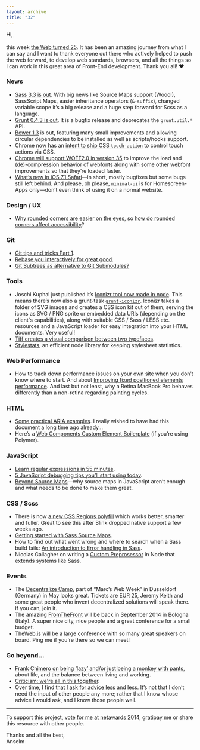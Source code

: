```yaml
---
layout: archive
title: "32"
---
```



Hi,<br>
<br>
this week [the Web turned 25](http://www.webat25.org/). It has been an amazing journey from what I can say and I want to thank everyone out there who actively helped to push the web forward, to develop web standards, browsers, and all the things so I can work in this great area of Front-End development. Thank you all! &hearts;

### News

- [Sass 3.3 is out](http://blog.sass-lang.com/posts/184094-sass-33-is-released). With big news like Source Maps support (Wooo!), SassScript Maps, easier inheritance operators (`&-suffix`), changed variable scope it’s a big release and a huge step forward for Scss as a language.
- [Grunt 0.4.3 is out](http://gruntjs.com/blog/2014-03-07-grunt-0.4.3-released). It is a bugfix release and deprecates the `grunt.util.*` API.
- [Bower 1.3](https://github.com/bower/bower/blob/master/CHANGELOG.md) is out, featuring many small improvements and allowing circular dependencies to be installed as well as scripts/hooks support.
- Chrome now has an [intent to ship CSS `touch-action`](https://groups.google.com/a/chromium.org/forum/#!topic/blink-dev/sc5lHnlcLvM) to control touch actions via CSS.
- [Chrome will support WOFF2.0 in version 35](https://groups.google.com/a/chromium.org/forum/#!msg/blink-dev/j27Ou4RtvQI/qWUHf-332jgJ) to improve the load and (de)-compression behavior of webfonts along with some other webfont improvements so that they’re loaded faster.
- [What’s new in iOS 7.1 Safari](http://www.mobilexweb.com/blog/ios-7-1-safari-minimal-ui-bugs)—in short, mostly bugfixes but some bugs still left behind. And please, oh please, `minimal-ui` is for Homescreen-Apps only—don’t even think of using it on a normal website.

### Design / UX

- [Why rounded corners are easier on the eyes](http://uxmovement.com/thinking/why-rounded-corners-are-easier-on-the-eyes/), so [how do rounded corners affect accessibility](http://ux.stackexchange.com/questions/11150/how-do-rounded-corners-affect-usability)?

### Git

- [Git tips and tricks Part 1](http://hugogiraudel.com/2014/03/10/git-tips-and-tricks-part-1/).
- [Rebase you interactively for great good](http://phuu.net/2014/02/24/rebase-you-interactively-for-great-good.html).
- [Git Subtrees as alternative to Git Submodules?](http://blogs.atlassian.com/2013/05/alternatives-to-git-submodule-git-subtree/)

### Tools

- Joschi Kuphal just published it’s [Iconizr tool now made in node](https://github.com/jkphl/node-iconizr). This means there’s now also a grunt-task [`grunt-iconizr`](https://github.com/jkphl/grunt-iconizr). Iconizr takes a folder of SVG images and creates a CSS icon kit out of them, serving the icons as SVG / PNG sprite or embedded data URIs (depending on the client's capabilities), along with suitable CSS / Sass / LESS etc. resources and a JavaScript loader for easy integration into your HTML documents. Very useful!
- [Tiff creates a visual comparison between two typefaces](https://tiff.herokuapp.com/).
- [Stylestats](https://github.com/t32k/stylestats), an efficient node library for keeping stylesheet statistics.

### Web Performance

- How to track down performance issues on your own site when you don’t know where to start. And about [Improving fixed positioned elements performance](http://benfrain.com/improving-css-performance-fixed-position-elements/). And last but not least, why a Retina MacBook Pro behaves differently than a non-retina regarding painting cycles.

### HTML

- [Some practical ARIA examples](http://heydonworks.com/practical_aria_examples/). I really wished to have had this document a long time ago already…
- Here’s a [Web Components Custom Element Boilerplate](https://github.com/webcomponents/element-boilerplate) (if you’re using Polymer).

### JavaScript

- [Learn regular expressions in 55 minutes](http://qntm.org/files/re/re.html).
- [5 JavaScript debugging tips you’ll start using today](http://berzniz.com/post/78260747646/5-javascript-debugging-tips-youll-start-using-today).
- [Beyond Source Maps](http://fitzgeraldnick.com/weblog/55/)—why source maps in JavaScript aren’t enough and what needs to be done to make them great.

### CSS / Scss

- There is now [a new CSS Regions polyfill](http://blogs.adobe.com/webplatform/2014/03/10/css-regions-polyfill-better-smarter-fuller/) which works better, smarter and fuller. Great to see this after Blink dropped native support a few weeks ago.
- [Getting started with Sass Source Maps](https://medium.com/what-i-learned-building/b4daab987fb0).
- How to find out what went wrong and where to search when a Sass build fails: [An introduction to Error handling in Sass](http://webdesign.tutsplus.com/tutorials/an-introduction-to-error-handling-in-sass--cms-19996).
- Nicolas Gallagher on writing a [Custom Preprosessor](http://nicolasgallagher.com/custom-css-preprocessing/) in Node that extends systems like Sass.

### Events

- The [Decentralize Camp](http://decentralizecamp.com/), part of “Marc’s Web Week” in Dusseldorf (Germany) in May looks great. Tickets are EUR 25, Jeremy Keith and some great people who invent decentralized solutions will speak there. If you can, join it.
- The amazing [FromTheFront](http://2014.fromthefront.it/) will be back in September 2014 in Bologna (Italy). A super nice city, nice people and a great conference for a small budget.
- [TheWeb.is](http://www.theweb.is/) will be a large conference with so many great speakers on board. Ping me if you’re there so we can meet!

### Go beyond…

- [Frank Chimero on being ‘lazy’ and/or just being a monkey with pants](http://frankchimero.com/blog/this-ones-for-me/), about life, and the balance between living and working.
- [Criticism: we're all in this together](https://the-pastry-box-project.net/d-keith-robinson/2014-March-9#).
- Over time, I find [that I ask for advice less](https://the-pastry-box-project.net/lorna-mitchell/2014-March-8#) and less. It’s not that I don’t need the input of other people any more; rather that I know whose advice I would ask, and I know those people well.

----

To support this project, [vote for me at netawards 2014](https://thenetawards.com/vote/young-developer/anselm-hannemann/), [gratipay me](https://www.gratipay.com/Anselm%20Hannemann/) or share this resource with other people.

Thanks and all the best,<br>
Anselm
